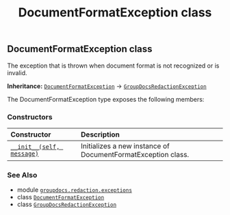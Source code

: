 ﻿---
title: DocumentFormatException class
second_title: GroupDocs.Redaction for Python via .NET API References
description: 
type: docs
weight: 10
url: /python-net/groupdocs.redaction.exceptions/documentformatexception/
is_root: false
---

## DocumentFormatException class

The exception that is thrown when document format is not recognized or is invalid.



**Inheritance:** [`DocumentFormatException`](/redaction/python-net/groupdocs.redaction.exceptions/documentformatexception) → 
[`GroupDocsRedactionException`](/redaction/python-net/groupdocs.redaction.exceptions/groupdocsredactionexception)



The DocumentFormatException type exposes the following members:

### Constructors
| Constructor | Description |
| :- | :- |
| [`__init__(self, message)`](/redaction/python-net/groupdocs.redaction.exceptions/documentformatexception/__init__/#str) | Initializes a new instance of DocumentFormatException class. |



### See Also
* module [`groupdocs.redaction.exceptions`](..)
* class [`DocumentFormatException`](/redaction/python-net/groupdocs.redaction.exceptions/documentformatexception)
* class [`GroupDocsRedactionException`](/redaction/python-net/groupdocs.redaction.exceptions/groupdocsredactionexception)

